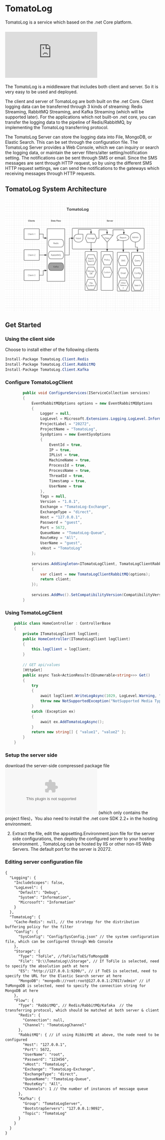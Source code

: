 # TomatoLog
TomatoLog is a service which based on the .net Core platform.

### ![中文文档](https://github.com/lianggx/TomatoLog/blob/master/README_Zh-cn.md)

The TomatoLog is a middleware that includes both client and server.  So it is very easy to be used and deployed.

The client and server of TomatoLog are both built on the .net Core. Client logging data can be transferred through 3 kinds of streaming: Redis Streaming, RabbitMQ Streaming, and Kafka Streaming (which will be supported later). For the applications which not built-on .net core, you can transfer the logging data to the pipeline of Redis/RabbitMQ, by implementing the TomatoLog transferring protocol.

The TomatoLog Server can store the logging data into File, MongoDB, or Elastic Search. This can be set through the configuration file.  The TomatoLog Server provides a Web Console, which we can inquiry or search the logging data, or maintain the server filters/alter setting/notification setting.  The notifications can be sent through SMS or email.  Since the SMS messages are sent through HTTP request, so by using the different SMS HTTP request settings, we can send the notifications to the gateways which receiving messages through HTTP requests.

## TomatoLog System Architecture
![foundation](https://github.com/lianggx/pictures/blob/master/TomatoLog/system.png)



## Get Started

### Using the client side

Choose to install either of the following clients

``` C#
Install-Package TomatoLog.Client.Redis
Install-Package TomatoLog.Client.RabbitMQ
Install-Package TomatoLog.Client.Kafka
```

### Configure TomatoLogClient

```C#
        public void ConfigureServices(IServiceCollection services)
        {
			EventRabbitMQOptions options = new EventRabbitMQOptions
            {
                Logger = null,
                LogLevel = Microsoft.Extensions.Logging.LogLevel.Information,
                ProjectLabel = "20272",
                ProjectName = "TomatoLog",
                SysOptions = new EventSysOptions
                {
                    EventId = true,
                    IP = true,
                    IPList = true,
                    MachineName = true,
                    ProcessId = true,
                    ProcessName = true,
                    ThreadId = true,
                    Timestamp = true,
                    UserName = true
                },
                Tags = null,
                Version = "1.0.1",
                Exchange = "TomatoLog-Exchange",
                ExchangeType = "direct",
                Host = "127.0.0.1",
                Password = "guest",
                Port = 5672,
                QueueName = "TomatoLog-Queue",
                RouteKey = "All",
                UserName = "guest",
                vHost = "TomatoLog"
            };

			services.AddSingleton<ITomatoLogClient, TomatoLogClientRabbitMQ>(factory =>
            {
                var client = new TomatoLogClientRabbitMQ(options);
                return client;
            });

            services.AddMvc().SetCompatibilityVersion(CompatibilityVersion.Version_2_2);
        }
```

### Using TomatoLogClient 

```C#
    public class HomeController : ControllerBase
    {
        private ITomatoLogClient logClient;
        public HomeController(ITomatoLogClient logClient)
        {
            this.logClient = logClient;
        }

        // GET api/values
        [HttpGet]
        public async Task<ActionResult<IEnumerable<string>>> Get()
        {
            try
            {
                await logClient.WriteLogAsync(1029, LogLevel.Warning, "Warning Infomation", "Warning Content", new { LastTime = DateTime.Now, Tips = "Warning" });
                throw new NotSupportedException("NotSupported Media Type");
            }
            catch (Exception ex)
            {
                await ex.AddTomatoLogAsync();
            }
            return new string[] { "value1", "value2" };
        }
	}
```

### Setup the server side

download the server-side compressed package file ![TomatoLog](https://github.com/lianggx/TomatoLog/releases/download/1.0.0/TomatoLog.zip)  (which only contains the project files)，You also need to install the .net core SDK 2.2+ in the hosting environment.

2) Extract the file, edit the appsetting.Environment.json file for the server side configurations, then deploy the configured server to your hosting environment. , TomatoLog can be hosted by IIS or other non-IIS Web Servers. The default port for the server is 20272.

### Editing server configuration file

```
{
  "Logging": {
    "IncludeScopes": false,
    "LogLevel": {
      "Default": "Debug",
      "System": "Information",
      "Microsoft": "Information"
    }
  },
  "TomatoLog": {
    "Cache-Redis": null, // the strategy for the distribution buffering policy for the filter
    "Config": {
      "SysConfig": "Config/SysConfig.json" // the system configuration file, which can be configured through Web Console
    },
    "Storage": {
      "Type": "ToFile", //ToFile/ToES/ToMongoDB 
      "File": "D:\\TomatoLog\\Storage", // If ToFile is selected, need to specify the absolution path at here
      "ES": "http://127.0.0.1:9200/", // if ToES is selected, need to specify the URL for the Elastic Search server at here 
      "MongoDB": "mongodb://root:root@127.0.0.1:27017/admin" // if ToMongoDB is selected, need to specify the connection string for MongoDB at here 
    },
    "Flow": {
      "Type": "RabbitMQ", // Redis/RabbitMQ/Kafaka  // the transferring protocol, which should be matched at both server & client
      "Redis": {
        "Connection": null,
        "Channel": "TomatoLogChannel"
      },
      "RabbitMQ": { // if using RibbitMQ at above, the node need to be configured
        "Host": "127.0.0.1",
        "Port": 5672,
        "UserName": "root",
        "Password": "123456",
        "vHost": "TomatoLog",
        "Exchange": "TomatoLog-Exchange",
        "ExchangeType": "direct",
        "QueueName": "TomatoLog-Queue",
        "RouteKey": "All",
        "Channels": 1 // the number of instances of message queue
      },
      "Kafka": {
        "Group": "TomatoLogServer",
        "BootstrapServers": "127.0.0.1:9092",
        "Topic": "TomatoLog"
      }
    }
  }
}

```
